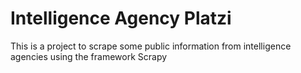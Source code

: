 # Intelligence Agency Platzi

This is a project to scrape some public information from intelligence agencies using the framework Scrapy
